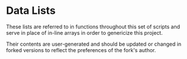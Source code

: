 Data Lists
==========

These lists are referred to in functions throughout this set of scripts and serve in place of in-line arrays in order to genericize this project.

Their contents are user-generated and should be updated or changed in forked versions to reflect the preferences of the fork's author.
